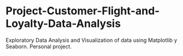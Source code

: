 # Project-Customer-Flight-and-Loyalty-Data-Analysis
Exploratory Data Analysis and Visualization of data using Matplotlib y Seaborn. Personal project. 
